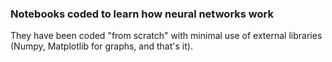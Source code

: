 ### Notebooks coded to learn how neural networks work

They have been coded "from scratch" with minimal use of external libraries (Numpy, Matplotlib for graphs, and that's it).

